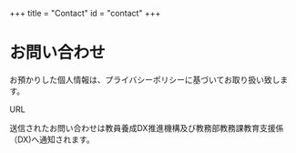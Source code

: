 +++
title = "Contact"
id = "contact"
+++

# お問い合わせ

お預かりした個人情報は、プライバシーポリシーに基づいてお取り扱い致します。

URL

送信されたお問い合わせは教員養成DX推進機構及び教務部教務課教育支援係（DX)へ通知されます。
